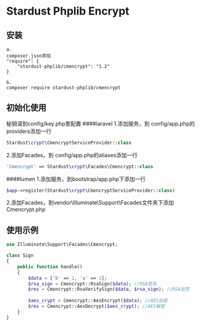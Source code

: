 # Stardust Phplib Encrypt

## 安装
```
a.
composer.json添加
"require": {
    "stardust-phplib/cmencrypt": "1.2"
}

b.
composer require stardust-phplib/cmencrypt

```

## 初始化使用
秘钥请到config/key.php里配置
####laravel
1.添加服务，到 config/app.php的providers添加一行
```php
Stardust\crypt\CmencryptServiceProvider::class
```
2.添加Facades，到 config/app.php的aliases添加一行
```php
'Cmencrypt' => Stardust\crypt\Facades\Cmencrypt::class
```
####lumen
1.添加服务，到bootstrap/app.php下添加一行
```php
$app->register(Stardust\crypt\CmencryptServiceProvider::class)
```
2.添加Facades，到vendor\Illuminate\Support\Facades文件夹下添加Cmencrypt.php


## 使用示例

```php
use Illuminate\Support\Facades\Cmencrypt;

class Sign
{
    public function handle()
    {
        $data = ['b' => 1, 'a' => 2];
        $rsa_sign = Cmencrypt::RsaSign($data); //RSA签名
        $res = Cmencrypt::RsaVerifySign($data, $rsa_sign); //RSA验签
    
        $aes_crypt = Cmencrypt::AesEncrypt($data); //AES加密
        $res = Cmencrypt::AesDecrypt($aes_crypt); //AES解密
    }
}
```
